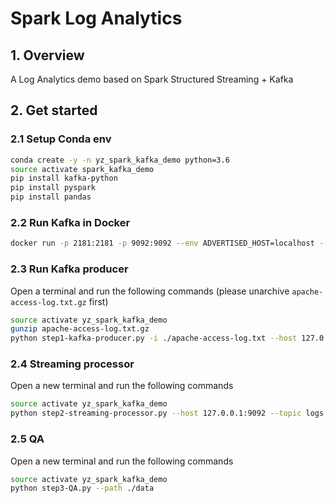 # Spark Log Analytics

## 1. Overview
A Log Analytics demo based on Spark Structured Streaming + Kafka


## 2. Get started

### 2.1 Setup Conda env

```bash
conda create -y -n yz_spark_kafka_demo python=3.6
source activate spark_kafka_demo
pip install kafka-python
pip install pyspark
pip install pandas

```


### 2.2 Run Kafka in Docker

```bash
docker run -p 2181:2181 -p 9092:9092 --env ADVERTISED_HOST=localhost --env ADVERTISED_PORT=9092 spotify/kafka
```


### 2.3 Run Kafka producer

Open a terminal and run the following commands (please unarchive `apache-access-log.txt.gz` first)

```bash
source activate yz_spark_kafka_demo
gunzip apache-access-log.txt.gz
python step1-kafka-producer.py -i ./apache-access-log.txt --host 127.0.0.1:9092 --topic logs
```


### 2.4 Streaming processor

Open a new terminal and run the following commands

```bash
source activate yz_spark_kafka_demo
python step2-streaming-processor.py --host 127.0.0.1:9092 --topic logs
```

### 2.5 QA

Open a new terminal and run the following commands

```bash
source activate yz_spark_kafka_demo
python step3-QA.py --path ./data
```
